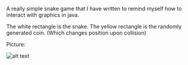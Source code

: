 A really simple snake game that I have written to remind myself how to interact with graphics in java.

The white rectangle  is the snake.
The yellow rectangle is the randomly generated coin. (Which changes position upon collision)

Picture:

![alt text](https://i.imgur.com/mwBuseO.png)
